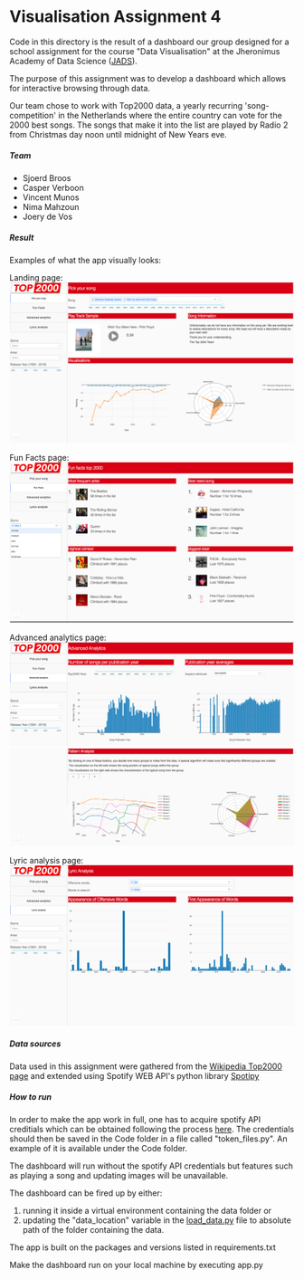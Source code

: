 # Visualisation Assignment 4

Code in this directory is the result of a dashboard our group designed for a school assignment for the course "Data Visualisation" at the Jheronimus Academy of Data Science ([JADS](https://www.jads.nl)).

The purpose of this assignment was to develop a dashboard which allows for interactive browsing through data. 

Our team chose to work with Top2000 data, a yearly recurring 'song-competition' in the Netherlands where the entire country can vote for the 2000 best songs. The songs that make it into the list are played by Radio 2 from Christmas day noon until midnight of New Years eve. 


##### Team
* Sjoerd Broos
* Casper Verboon
* Vincent Munos
* Nima Mahzoun
* Joery de Vos

##### Result
Examples of what the app visually looks:

Landing page:
![""Landing page"](./Screenshots/Page1.png)

Fun Facts page:
![""Fun Facts"](./Screenshots/Page2.png)

Advanced analytics page:
![""Advanced analytics 1"](./Screenshots/Page3-1.png)
![""Advanced analytics 2"](./Screenshots/Page3-2.png)

Lyric analysis page:
![""alt text"](./Screenshots/Page4.png)


##### Data sources
Data used in this assignment were gathered from the [Wikipedia Top2000 page](https://nl.wikipedia.org/wiki/Lijst_van_Radio_2-Top_2000%27s) and extended using Spotify WEB API's python library [Spotipy](https://spotipy.readthedocs.io/en/latest/)

##### How to run 
In order to make the app work in full, one has to acquire spotify API creditials which can be obtained following the process [here](https://developer.spotify.com/documentation/general/guides/authorization-guide/). The credentials should then be saved in the Code folder in a file called "token_files.py". An example of it is available under the Code folder.
 
The dashboard will run without the spotify API credentials but features such as playing a song and updating images will be unavailable. 

The dashboard can be fired up by either: 
1. running it inside a virtual environment containing the data folder or 
2. updating the "data_location" variable in the [load_data.py](./Code/load_data.py) file to absolute path of the folder containing the data. 

The app is built on the packages and versions listed in requirements.txt

Make the dashboard run on your local machine by executing app.py 
